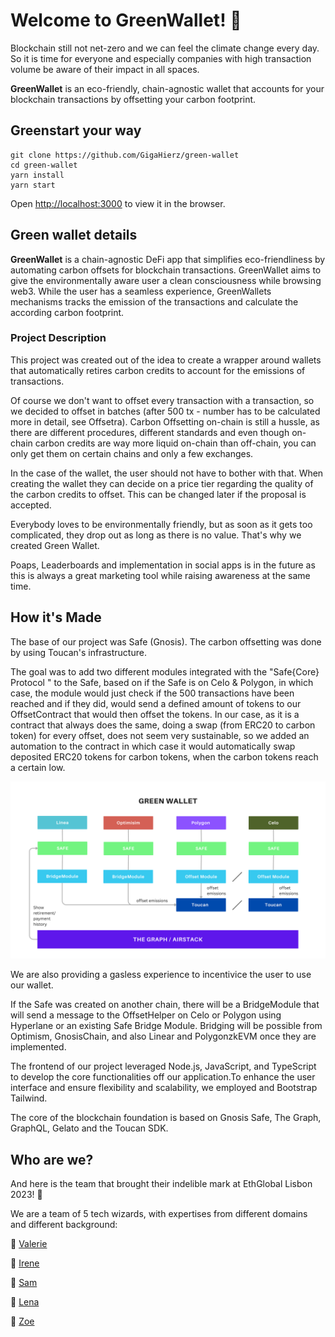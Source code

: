 # Welcome to GreenWallet! 🌻

Blockchain still not net-zero and we can feel the climate change every day. So it is time for everyone and especially companies with high transaction volume be aware of their impact in all spaces.

**GreenWallet** is an eco-friendly, chain-agnostic wallet that accounts for your blockchain transactions by offsetting your carbon footprint.

## Greenstart your way

```
git clone https://github.com/GigaHierz/green-wallet
cd green-wallet
yarn install
yarn start
```

Open [http://localhost:3000](http://localhost:3000) to view it in the browser.

## Green wallet details

**GreenWallet** is a chain-agnostic DeFi app that simplifies eco-friendliness by automating carbon offsets for blockchain transactions.
GreenWallet aims to give the environmentally aware user a clean consciousness while browsing web3.
While the user has a seamless experience, GreenWallets mechanisms tracks the emission of the transactions and calculate the according carbon footprint.

### Project Description

This project was created out of the idea to create a wrapper around wallets that automatically retires carbon credits to account for the emissions of transactions.

Of course we don't want to offset every transaction with a transaction, so we decided to offset in batches (after 500 tx - number has to be calculated more in detail, see Offsetra). Carbon Offsetting on-chain is still a hussle, as there are different procedures, different standards and even though on-chain carbon credits are way more liquid on-chain than off-chain, you can only get them on certain chains and only a few exchanges.

In the case of the wallet, the user should not have to bother with that. When creating the wallet they can decide on a price tier regarding the quality of the carbon credits to offset. This can be changed later if the proposal is accepted.

Everybody loves to be environmentally friendly, but as soon as it gets too complicated, they drop out as long as there is no value. That's why we created Green Wallet.

Poaps, Leaderboards and implementation in social apps is in the future as this is always a great marketing tool while raising awareness at the same time.

## How it's Made

The base of our project was Safe (Gnosis). The carbon offsetting was done by using Toucan's infrastructure.

The goal was to add two different modules integrated with the "Safe{Core} Protocol " to the Safe, based on if the Safe is on Celo & Polygon, in which case, the module would just check if the 500 transactions have been reached and if they did, would send a defined amount of tokens to our OffsetContract that would then offset the tokens. In our case, as it is a contract that always does the same, doing a swap (from ERC20 to carbon token) for every offset, does not seem very sustainable, so we added an automation to the contract in which case it would automatically swap deposited ERC20 tokens for carbon tokens, when the carbon tokens reach a certain low.

![image of how to add modules to Safe, calling a Toucan OffsetHelper](./assets/safe-toucan.jpg)

We are also providing a gasless experience to incentivice the user to use our wallet.

If the Safe was created on another chain, there will be a BridgeModule that will send a message to the OffsetHelper on Celo or Polygon using Hyperlane or an existing Safe Bridge Module. Bridging will be possible from Optimism, GnosisChain, and also Linear and PolygonzkEVM once they are implemented.

The frontend of our project leveraged Node.js, JavaScript, and TypeScript to develop the core functionalities off our application.To enhance the user interface and ensure flexibility and scalability, we employed and Bootstrap Tailwind.

The core of the blockchain foundation is based on Gnosis Safe, The Graph, GraphQL, Gelato and the Toucan SDK.

## Who are we?

And here is the team that brought their indelible mark at EthGlobal Lisbon 2023! 🔮

We are a team of 5 tech wizards, with expertises from different domains and different background:

🍉 [Valerie](Https://GitHub.com/vmlvaske)

🍉 [Irene](https://github.com/IreneBa26)

🍉 [Sam](https://github.com/i-am-sam-codes)

🍉 [Lena](https://github.com/GigaHierz)

🍉 [Zoe](https://github.com/zoefleischer)
